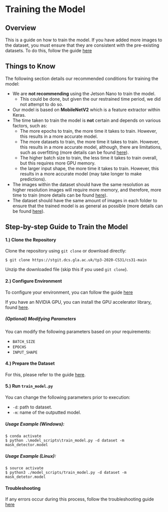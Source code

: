 # Training the Model

## Overview

This is a guide on how to train the model.  If you have added more images to the dataset, you must ensure that they are consistent with the pre-existing datasets.  To do this, follow the guide [here](../dataset/using_dataset_scripts.md)

## Things to Know

The following section details our recommended conditions for training the model:

- We are **not recommending** using the Jetson Nano to train the model.
  - This could be done, but given the our restrained time period, we did not attempt to do so.
- Our model is based on **MobileNetV2** which is a feature extractor within Keras.
- The time taken to train the model is **not** certain and depends on various factors, such as:
  - The more epochs to train, the more time it takes to train.  However, this results in a more accurate model.
  - The more datasets to train, the more time it takes to train.  However, this results in a more accurate model, although, there are limitations, such as overfitting (more details can be found [here](../dataset/adding_more_images_to_dataset.md)).
  - The higher batch size to train, the less time it takes to train overall, but this requires more GPU memory.
  - the larger input shape, the more time it takes to train.  However, this results in a more accurate model (may take longer to make predictions).
- The images within the dataset should have the same resolution as higher resolution images will require more memory, and therefore, more time to train (more details can be found [here](../dataset/adding_more_images_to_dataset.md)).
- The dataset should have the same amount of images in each folder to ensure that the trained model is as general as possible (more details can be found [here](../dataset/adding_more_images_to_dataset.md)).

## Step-by-step Guide to Train the Model

#### **1.) Clone the Repository**

Clone the repository using `git clone` or download directly:

```
$ git clone https://stgit.dcs.gla.ac.uk/tp3-2020-CS31/cs31-main
```

Unzip the downloaded file (skip this if you used `git clone`).

#### **2.) Configure Environment**

To configure your environment, you can follow the guide [here](../environment_setup/local_env_setup.md)

If you have an NVIDIA GPU, you can install the GPU accelerator library, found [here](https://www.tensorflow.org/install/gpu).

##### **(Optional) Modifying Parameters** 

You can modify the following parameters based on your requirements:

- `BATCH_SIZE`
- `EPOCHS`
- `INPUT_SHAPE`

#### **4.) Prepare the Dataset**

For this, please refer to the guide [here](../dataset/adding_more_images_to_dataset.md).

#### **5.) Run `train_model.py`**

You can change the following parameters prior to execution:

- `-d`: path to dataset.
- `-m`: name of the outputted model.

##### **Usage Example (Windows):**

```
$ conda activate
$ python .\model_scripts\train_model.py -d dataset -m mask_detector.model
```

##### **Usage Example (Linux):**

```
$ source activate
$ python3 ./model_scripts/train_model.py -d dataset -m mask_detetor.model
```

#### Troubleshooting

If any errors occur during this process, follow the troubleshooting guide [here](../../troubleshooting/errors_training_model.md)
